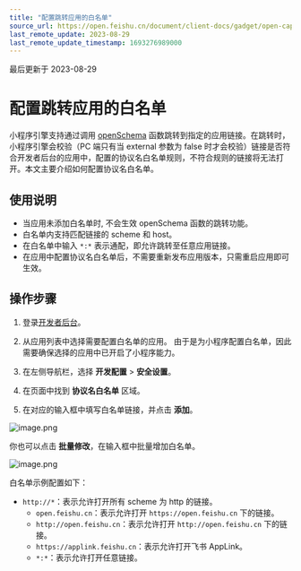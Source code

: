 ```yaml
---
title: "配置跳转应用的白名单"
source_url: https://open.feishu.cn/document/client-docs/gadget/open-capabilities/jump-to-other-gadget
last_remote_update: 2023-08-29
last_remote_update_timestamp: 1693276989000
---
```

最后更新于 2023-08-29

# 配置跳转应用的白名单

小程序引擎支持通过调用 [openSchema](https://open.feishu.cn/document/uYjL24iN/ukzN4IjL5cDOy4SO3gjM) 函数跳转到指定的应用链接。在跳转时，小程序引擎会校验（PC 端只有当 external 参数为 false 时才会校验）链接是否符合开发者后台的应用中，配置的协议名白名单规则，不符合规则的链接将无法打开。本文主要介绍如何配置协议名白名单。

## 使用说明

- 当应用未添加白名单时, 不会生效 openSchema 函数的跳转功能。
- 白名单内支持匹配链接的 scheme 和 host。
- 在白名单中输入 `*:*` 表示通配，即允许跳转至任意应用链接。
- 在应用中配置协议名白名单后，不需要重新发布应用版本，只需重启应用即可生效。

## 操作步骤

1. 登录[开发者后台](https://open.feishu.cn/app)。

2. 从应用列表中选择需要配置白名单的应用。
由于是为小程序配置白名单，因此需要确保选择的应用中已开启了小程序能力。

3. 在左侧导航栏，选择 **开发配置** > **安全设置**。

4. 在页面中找到 **协议名白名单** 区域。

5. 在对应的输入框中填写白名单链接，并点击 **添加**。

![image.png](https://sf3-cn.feishucdn.com/obj/open-platform-opendoc/8563eb1ff23e9247a0705558660a4430_XLC6jXraY0.png?height=1248&lazyload=true&maxWidth=600&width=2106)

你也可以点击 **批量修改**，在输入框中批量增加白名单。

![image.png](https://sf3-cn.feishucdn.com/obj/open-platform-opendoc/1686b8be81c6caa5fe630ed1d5e6c432_ZDpmCV0lWY.png?height=1248&lazyload=true&maxWidth=600&width=2090)

白名单示例配置如下：

- `http://*`：表示允许打开所有 scheme 为 http 的链接。
    - `open.feishu.cn`：表示允许打开 `https://open.feishu.cn` 下的链接。
    - `http://open.feishu.cn`：表示允许打开 `http://open.feishu.cn` 下的链接。
    - `https://applink.feishu.cn`：表示允许打开飞书 AppLink。
    - `*:*`：表示允许打开任意链接。
